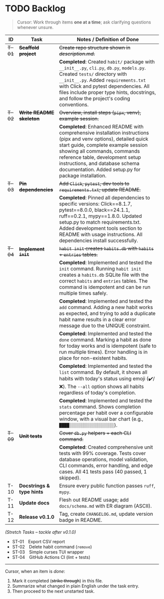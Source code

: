 # TODO Backlog

> Cursor: Work through items **one at a time**; ask clarifying questions whenever unsure.

| ID | Task | Notes / Definition of Done |
|----|------|----------------------------|
| ~~T-01~~ | ~~**Scaffold project**~~ | ~~Create repo structure shown in *description.md*.~~ |
| | | **Completed**: Created `habit/` package with `__init__.py`, `cli.py`, `db.py`, `models.py`. Created `tests/` directory with `__init__.py`. Added `requirements.txt` with Click and pytest dependencies. All files include proper type hints, docstrings, and follow the project's coding conventions. |
| ~~T-02~~ | ~~**Write README skeleton**~~ | ~~Overview, install steps (`pipx`, venv), example session.~~ |
| | | **Completed**: Enhanced README with comprehensive installation instructions (pipx and venv options), detailed quick start guide, complete example session showing all commands, commands reference table, development setup instructions, and database schema documentation. Added setup.py for package installation. |
| ~~T-03~~ | ~~**Pin dependencies**~~ | ~~Add `Click`, `pytest`, dev tools to `requirements.txt`; update README.~~ |
| | | **Completed**: Pinned all dependencies to specific versions: Click==8.1.7, pytest==8.0.0, black==24.1.1, ruff==0.2.1, mypy==1.8.0. Updated setup.py to match requirements.txt. Added development tools section to README with usage instructions. All dependencies install successfully. |
| ~~T-04~~ | ~~**Implement `init`**~~ | ~~`habit init` creates `habits.db` with `habits` + `entries` tables.~~ |
| | | **Completed**: Implemented and tested the `init` command. Running `habit init` creates a `habits.db` SQLite file with the correct `habits` and `entries` tables. The command is idempotent and can be run multiple times safely. |
| | | **Completed**: Implemented and tested the `add` command. Adding a new habit works as expected, and trying to add a duplicate habit name results in a clear error message due to the UNIQUE constraint. |
| | | **Completed**: Implemented and tested the `done` command. Marking a habit as done for today works and is idempotent (safe to run multiple times). Error handling is in place for non-existent habits. |
| | | **Completed**: Implemented and tested the `list` command. By default, it shows all habits with today's status using emoji (✔️/❌). The `--all` option shows all habits regardless of today's completion. |
| | | **Completed**: Implemented and tested the `stats` command. Shows completion percentage per habit over a configurable window, with a visual bar chart (e.g., `████░░░░░░░░░░░░░░░░░░`). |
| ~~T-09~~ | ~~**Unit tests**~~ | ~~Cover `db.py` helpers + each CLI command.~~ |
| | | **Completed**: Created comprehensive unit tests with 99% coverage. Tests cover database operations, model validation, CLI commands, error handling, and edge cases. All 41 tests pass (40 passed, 1 skipped). |
| T-10 | **Docstrings & type hints** | Ensure every public function passes `ruff`, `mypy`. |
| T-11 | **Update docs** | Flesh out README usage; add `docs/schema.md` with ER diagram (ASCII). |
| T-12 | **Release v0.1.0** | Tag, create `CHANGELOG.md`, update version badge in README. |

*(Stretch Tasks – tackle after v0.1.0)*

* ST-01 Export CSV report  
* ST-02 Delete habit command (`remove`)  
* ST-03 Simple curses TUI wrapper  
* ST-04 GitHub Actions CI (lint + tests)

---

Cursor, when an item is *done*:

1. Mark it completed (~~strike through~~) in this file.  
2. Summarize what changed in plain English under the task entry.  
3. Then proceed to the next unstarted task.
